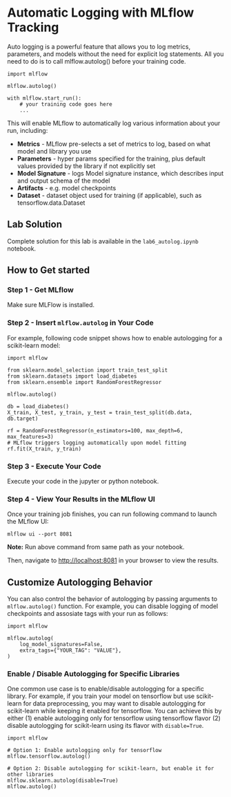 # Automatic Logging with MLflow Tracking

Auto logging is a powerful feature that allows you to log metrics, parameters, and models without the need for explicit log statements. All you need to do is to call mlflow.autolog() before your training code.

```
import mlflow

mlflow.autolog()

with mlflow.start_run():
    # your training code goes here
    ...
```



This will enable MLflow to automatically log various information about
your run, including:

- **Metrics** - MLflow pre-selects a set of metrics to log, based on
    what model and library you use
- **Parameters** - hyper params specified for the training, plus
    default values provided by the library if not explicitly set
- **Model Signature** - logs Model signature instance, which describes input and output schema of the model
- **Artifacts** - e.g. model checkpoints
- **Dataset** - dataset object used for training (if applicable), such
    as tensorflow.data.Dataset


Lab Solution
-------------

Complete solution for this lab is available in the `lab6_autolog.ipynb` notebook.


## How to Get started


### Step 1 - Get MLflow 

Make sure MLFlow is installed.


### Step 2 - Insert `mlflow.autolog` in Your Code

For example, following code snippet shows how to enable autologging for
a scikit-learn model:

```
import mlflow

from sklearn.model_selection import train_test_split
from sklearn.datasets import load_diabetes
from sklearn.ensemble import RandomForestRegressor

mlflow.autolog()

db = load_diabetes()
X_train, X_test, y_train, y_test = train_test_split(db.data, db.target)

rf = RandomForestRegressor(n_estimators=100, max_depth=6, max_features=3)
# MLflow triggers logging automatically upon model fitting
rf.fit(X_train, y_train)
```


### Step 3 - Execute Your Code 

Execute your code in the jupyter or python notebook.


### Step 4 - View Your Results in the MLflow UI

Once your training job finishes, you can run following command to launch
the MLflow UI:

`mlflow ui --port 8081`

**Note:** Run above command from same path as your notebook.

Then, navigate to [http://localhost:8081](http://localhost:8081/) in
your browser to view the results.


## Customize Autologging Behavior

You can also control the behavior of autologging by passing arguments to `mlflow.autolog()` function. For example, you can disable logging of model checkpoints and assosiate tags with your run as follows:


```
import mlflow

mlflow.autolog(
    log_model_signatures=False,
    extra_tags={"YOUR_TAG": "VALUE"},
)
```


### Enable / Disable Autologging for Specific Libraries


One common use case is to enable/disable autologging for a specific
library. For example, if you train your model on tensorflow but use
scikit-learn for data preprocessing, you may want to disable autologging
for scikit-learn while keeping it enabled for tensorflow. You can achieve
this by either (1) enable autologging only for tensorflow using tensorflow
flavor (2) disable autologging for scikit-learn using its flavor with
`disable=True`.

```
import mlflow

# Option 1: Enable autologging only for tensorflow
mlflow.tensorflow.autolog()

# Option 2: Disable autologging for scikit-learn, but enable it for other libraries
mlflow.sklearn.autolog(disable=True)
mlflow.autolog()
```

